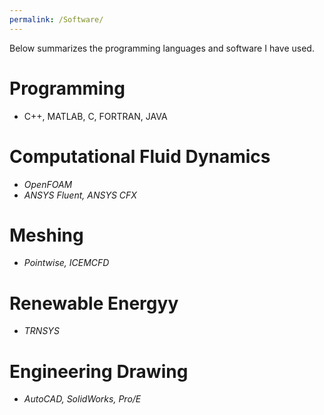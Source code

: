 ```yaml
---
permalink: /Software/
---
```


Below summarizes the programming languages and software I have used.

# Programming 
- C++, MATLAB, C, FORTRAN, JAVA

# Computational Fluid Dynamics
- _OpenFOAM_
- _ANSYS Fluent, ANSYS CFX_

# Meshing 
- _Pointwise, ICEMCFD_ 

# Renewable Energyy 
- _TRNSYS_

# Engineering Drawing 
- _AutoCAD, SolidWorks, Pro/E_





